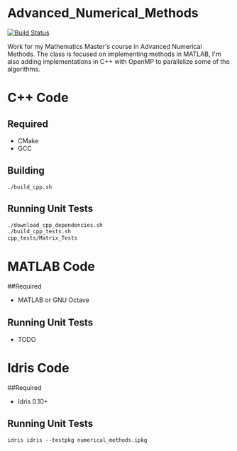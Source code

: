 # Advanced_Numerical_Methods

[![Build Status](https://travis-ci.org/RossMeikleham/Advanced_Numerical_Methods.svg?branch=master)](https://travis-ci.org/RossMeikleham/Advanced_Numerical_Methods)

Work for my Mathematics Master's course in Advanced Numerical Methods.
The class is focused on implementing methods in MATLAB, I'm also adding implementations
in C++ with OpenMP to parallelize some of the algorithms.

# C++ Code
## Required
- CMake
- GCC

## Building
`./build_cpp.sh`

## Running Unit Tests
```bash
./download_cpp_dependencies.sh
./build_cpp_tests.sh
cpp_tests/Matrix_Tests
```

# MATLAB Code
##Required
- MATLAB or GNU Octave

## Running Unit Tests
- TODO


# Idris Code
##Required
- Idris 0.10+

## Running Unit Tests
```idris idris --testpkg numerical_methods.ipkg```
